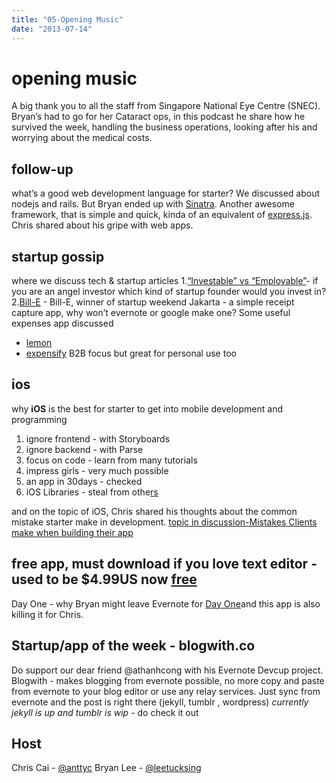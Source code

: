 ```yaml
---
title: "05-Opening Music"
date: "2013-07-14"
---
```


# opening music

A big thank you to all the staff from Singapore National Eye Centre (SNEC). Bryan’s had to go for her Cataract ops, in this podcast he share how he survived the week, handling the business operations, looking after his and worrying about the medical costs.

## follow-up

what’s a good web development language for starter? We discussed about nodejs and rails. But Bryan ended up with [Sinatra](http://www.sinatrarb.com/). Another awesome framework, that is simple and quick, kinda of an equivalent of [express.js](http://expressjs.com/). Chris shared about his gripe with web apps.

## startup gossip

where we discuss tech & startup articles 1.[“Investable” vs “Employable”](http://e27.co/2013/07/11/investable-vs-employablei-which-startup-founder-are-you/)\- if you are an angel investor which kind of startup founder would you invest in? 2.[Bill-E](http://e27.co/2013/07/09/digital-receipts-app-bill-e-wins-startup-weekend-jakarta-2013/) - Bill-E, winner of startup weekend Jakarta - a simple receipt capture app, why won’t evernote or google make one? Some useful expenses app discussed

- [lemon](http://lemon.com/)
- [expensify](https://www.expensify.com/) B2B focus but great for personal use too

## ios

why **iOS** is the best for starter to get into mobile development and programming

1. ignore frontend - with Storyboards
2. ignore backend - with Parse
3. focus on code - learn from many tutorials
4. impress girls - very much possible
5. an app in 30days - checked
6. iOS Libraries - steal from othe[rs](http://cocoapods.org/)

and on the topic of iOS, Chris shared his thoughts about the common mistake starter make in development. [topic in discussion-Mistakes Clients make when building their app](http://sgentrepreneurs.com/2013/07/05/the-top-mistakes-clients-make-when-building-their-app/)

## free app, must download if you love text editor - used to be $4.99US now [free](http://dayoneapp.com/2013/07/apple-celebrates-5-years-of-the-app-store/)

Day One - why Bryan might leave Evernote for [Day One](http://dayoneapp.com/)and this app is also killing it for Chris.

## Startup/app of the week - blogwith.co

Do support our dear friend @athanhcong with his Evernote Devcup project. Blogwith - makes blogging from evernote possible, no more copy and paste from evernote to your blog editor or use any relay services. Just sync from evernote and the post is right there (jekyll, tumblr , wordpress) _currently jekyll is up and tumblr is wip_ - do check it out

## Host

Chris Cai - [@anttyc](https://twitter.com/AnttyC) Bryan Lee - [@leetucksing](https://twitter.com/leetucksing)
